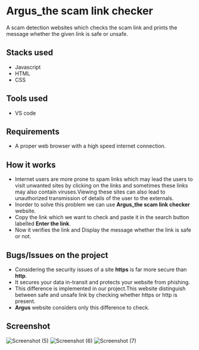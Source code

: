 # Argus_the scam link checker

A scam detection websites which checks the scam link and prints the message whether the given link is safe or unsafe.
## Stacks used
* Javascript
* HTML
* CSS
## Tools used
* VS code
## Requirements
* A proper web browser with a high speed internet connection.
## How it works
* Internet users are more prone to spam links which may lead the users to visit unwanted sites by clicking on the links and sometimes these links may also contain   viruses.Viewing these sites can also lead to unauthorized transmission of details of the user to the externals.
* Inorder to solve this problem we can use **Argus_the scam link checker** website.
* Copy the link which we want to check and paste it in the search button labelled **Enter the link**.
* Now it verifies the link and Display the message whether the link is safe or not.
## Bugs/Issues on the project 
* Considering the security issues of a site **https** is far more secure than  **http**.
* It secures your data in-transit and protects your website from phishing.
* This difference is implemented in our project.This website distinguish between safe and unsafe link by checking whether https or http is present. 
* **Argus** website considers only this difference to check. 
## Screenshot
![Screenshot (5)](https://user-images.githubusercontent.com/98536732/208284474-da1b8768-1781-4a37-a9fe-f613f1d66d07.png)
![Screenshot (6)](https://user-images.githubusercontent.com/98536732/208284524-5c1f9d68-b186-4efa-b4f1-9cf838b94f76.png)
![Screenshot (7)](https://user-images.githubusercontent.com/98536732/208284525-9d379e52-1ced-46f5-a64a-254ec24bd3ab.png)
